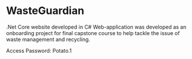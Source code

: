 # WasteGuardian

.Net Core website developed in C#
Web-application was developed as an onboarding project for final capstone course to help tackle the issue of waste management and recycling.

Access Password: Potato.1